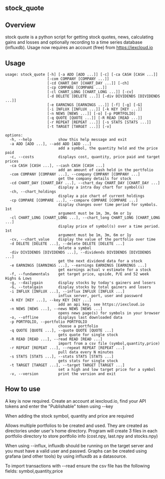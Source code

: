 ## stock_quote

## Overview
stock quote is a python script for getting stock quotes, news, calculating gains and losses and optionally recording to a time series database (influxdb). Usage now requires an account (free) from https://iexcloud.io

## Usage
```
usage: stock_quote [-h] [-a ADD [ADD ...]] [-c] [-ca CASH [CASH ...]]
                   [-com COMPANY [COMPANY ...]]
                   [-cd CHART_DAY [CHART_DAY ...]] [-ch]
                   [-cp COMPARE [COMPARE ...]]
                   [-cl CHART_LONG [CHART_LONG ...]] [-cv]
                   [-d DELETE [DELETE ...]] [-div DIVIDENDS [DIVIDENDS ...]]
                   [-e EARNINGS [EARNINGS ...]] [-f] [-g] [-G]
                   [-i INFLUX [INFLUX ...]] [-k KEY [KEY ...]]
                   [-n NEWS [NEWS ...]] [-o] [-p PORTFOLIO]
                   [-q QUOTE [QUOTE ...]] [-R READ [READ ...]]
                   [-r REPEAT [REPEAT ...]] [-s STATS [STATS ...]]
                   [-t TARGET [TARGET ...]] [-v]

options:
  -h, --help            show this help message and exit
  -a ADD [ADD ...], --add ADD [ADD ...]
                        add a symbol, the quantity held and the price paid
  -c, --costs           displays cost, quantity, price paid and target prices
  -ca CASH [CASH ...], --cash CASH [CASH ...]
                        add an amount of cash held in the portfolio
  -com COMPANY [COMPANY ...], --company COMPANY [COMPANY ...]
                        get the company details for stock
  -cd CHART_DAY [CHART_DAY ...], --chart_day CHART_DAY [CHART_DAY ...]
                        display a intra day chart for symbol(s)
  -ch, --chart_holdings
                        display a pie chart of current holdings
  -cp COMPARE [COMPARE ...], --compare COMPARE [COMPARE ...]
                        display changes over time period for symbols. 1st
                        argument must be 1m, 3m, 6m or 1y
  -cl CHART_LONG [CHART_LONG ...], --chart_long CHART_LONG [CHART_LONG ...]
                        display price of symbol(s) over a time period. 1st
                        argument must be 1m, 3m, 6m or 1y
  -cv, --chart_value    display the value of the portfolio over time
  -d DELETE [DELETE ...], --delete DELETE [DELETE ...]
                        delete a symbol
  -div DIVIDENDS [DIVIDENDS ...], --dividends DIVIDENDS [DIVIDENDS ...]
                        get the next dividend data for a stock
  -e EARNINGS [EARNINGS ...], --earnings EARNINGS [EARNINGS ...]
                        get earnings actual v estimate for a stock
  -f, --fundamentals    get target price, upside, P/E and 52 week Highs & Lows
  -g, --dailygain       display stocks by today's gainers and losers
  -G, --totalgain       display stocks by total gainers and losers
  -i INFLUX [INFLUX ...], --influx INFLUX [INFLUX ...]
                        influx server, port, user and password
  -k KEY [KEY ...], --key KEY [KEY ...]
                        add an api key, see https://iexcloud.io
  -n NEWS [NEWS ...], --news NEWS [NEWS ...]
                        opens news page(s) for symbols in your browser
  -o, --offline         displays last downloaded data
  -p PORTFOLIO, --portfolio PORTFOLIO
                        choose a portfolio
  -q QUOTE [QUOTE ...], --quote QUOTE [QUOTE ...]
                        gets quote for single stock
  -R READ [READ ...], --read READ [READ ...]
                        import from a csv file (symbol,quantity,price)
  -r REPEAT [REPEAT ...], --repeat REPEAT [REPEAT ...]
                        pull data every N minutes
  -s STATS [STATS ...], --stats STATS [STATS ...]
                        gets stats for single stock
  -t TARGET [TARGET ...], --target TARGET [TARGET ...]
                        set a high and low target price for a symbol
  -v, --version         print the version and exit

```
  
## How to use
A key is now required. Create an account at iexcloud.io, find your API tokens and enter the "Publishable" token using --key 
 
When adding the stock symbol, quantity and price are required

Allows multiple portfolios to be created and used. They are created as directories under user's home directory. Program will create 3 files in each portfolio directory to store portfolio info (cost.npy, last.npy and stocks.npy)

When using --influx, influxdb should be running on the target server and you must have a valid user and passwd. Graphs can be created using grafana (and other tools) by using influxdb as a datasource.

To import transactions with --read ensure the csv file has the following fields: symbol,quantity,price
